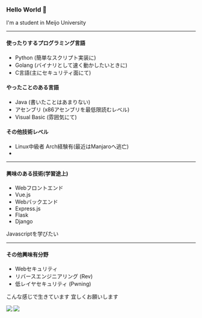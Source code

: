 ### Hello World 👋

I'm a student in Meijo University

---
#### 使ったりするプログラミング言語
 - Python (簡単なスクリプト実装に)
 - Golang (バイナリとして速く動かしたいときに)
 - C言語(主にセキュリティ面にて)

#### やったことのある言語
 - Java (書いたことはあまりない)
 - アセンブリ (x86アセンブリを最低限読むレベル)
 - Visual Basic (雰囲気にて)


#### その他技術レベル
 - Linux中級者 Arch経験有(最近はManjaroへ逃亡)
 - 

---
#### 興味のある技術(学習途上)

 - Webフロントエンド
  - Vue.js
 - Webバックエンド
  - Express.js
  - Flask
  - Django

Javascriptを学びたい

---
#### その他興味有分野

 - Webセキュリティ
 - リバースエンジニアリング (Rev)
 - 低レイヤセキュリティ (Pwning)

こんな感じで生きています
宜しくお願いします

<a href="https://github.com/anuraghazra/github-readme-stats">
  <img align="left" src="https://github-readme-stats.vercel.app/api?username=dummysal&count_private=true&show_icons=true" />
</a>
<a href="https://github.com/anuraghazra/github-readme-stats">
  <img align="left" src="https://github-readme-stats.vercel.app/api/top-langs/?username=dummysal" />
</a>
